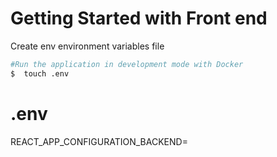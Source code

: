 # Getting Started with Front end

Create env environment variables file



```bash
#Run the application in development mode with Docker
$  touch .env
```


# .env
REACT_APP_CONFIGURATION_BACKEND=